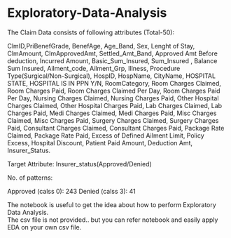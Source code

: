 # Exploratory-Data-Analysis
The Claim Data consists of following attributes (Total-50):

ClmID,PriBenefGrade, BenefAge, Age_Band, Sex, Lenght of Stay, ClmAmount, ClmApprovedAmt, Settled_Amt_Band, Approved Amt Before deduction, Incurred Amount, Basic_Sum_Insured, Sum_Insured , Balance Sum Insured, Ailment_code, Ailment_Grp, Illness, Procedure Type(Surgical/Non-Surgical), HospID, HospName, CityName, HOSPITAL STATE, HOSPITAL IS IN PPN Y/N, RoomCategory, Room Charges Claimed, Room Charges Paid, Room Charges Claimed Per Day, Room Charges Paid Per Day, Nursing Charges Claimed, Nursing Charges Paid, Other Hospital Charges Claimed,  Other Hospital Charges Paid, Lab Charges Claimed, Lab Charges Paid, Medi Charges Claimed,  Medi Charges Paid,  Misc Charges Claimed, Misc Charges Paid, Surgery Charges Claimed, Surgery Charges Paid, Consultant Charges Claimed, Consultant Charges Paid, Package Rate Claimed, Package Rate Paid, Excess of Defined Ailment Limit, Policy Excess, Hospital Discount, Patient Paid Amount, Deduction Amt, Insurer_Status.

Target Attribute: Insurer_status(Approved/Denied)
 
No. of patterns:

Approved (calss 0): 243
Denied (calss 3): 41
                         

The notebook is useful to get the idea about how to perform Exploratory Data Analysis.    
The csv file is not provided.. but you can refer notebook and easily apply EDA on your own csv file.
                        
              
                 
